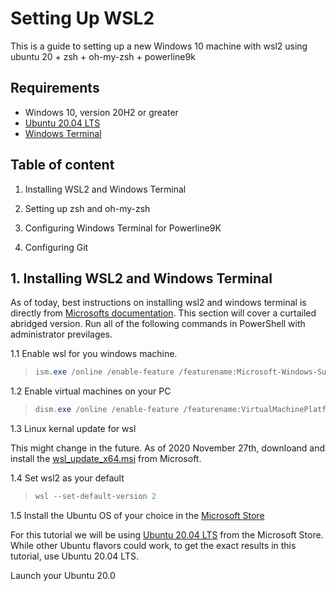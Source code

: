 # Setting Up WSL2

This is a guide to setting up a new Windows 10 machine with wsl2 using ubuntu 20 + zsh + oh-my-zsh + powerline9k

## Requirements

* Windows 10, version 20H2 or greater
* [Ubuntu 20.04 LTS](https://www.microsoft.com/en-us/p/ubuntu/9nblggh4msv6?activetab=pivot:overviewtab&atc=true)
* [Windows Terminal](https://www.microsoft.com/en-us/p/windows-terminal/9n0dx20hk701?activetab=pivot:overviewtab&atc=true&rtc=1)

## Table of content

1. Installing WSL2 and Windows Terminal

2. Setting up zsh and oh-my-zsh

3. Configuring Windows Terminal for Powerline9K

4. Configuring Git

## 1. Installing WSL2 and Windows Terminal

As of today, best instructions on installing wsl2 and windows terminal is directly from [Microsofts documentation](https://docs.microsoft.com/en-us/windows/wsl/install-win10). This section will cover a curtailed abridged version. Run all of the following commands in PowerShell with administrator previlages.

1.1 Enable wsl for you windows machine.

> ```powershell
> ism.exe /online /enable-feature /featurename:Microsoft-Windows-Subsystem-Linux /all /norestart
> ```

1.2 Enable virtual machines on your PC

> ```powershell
> dism.exe /online /enable-feature /featurename:VirtualMachinePlatform /all /norestart
> ```

1.3 Linux kernal update for wsl

This might change in the future.  As of 2020 November 27th, downloand and install the [wsl_update_x64.msi](https://wslstorestorage.blob.core.windows.net/wslblob/wsl_update_x64.msi) from Microsoft.

1.4 Set wsl2 as your default

> ```powershell
> wsl --set-default-version 2
> ```

1.5 Install the Ubuntu OS of your choice in the [Microsoft Store](https://aka.ms/wslstore)

For this tutorial we will be using [Ubuntu 20.04 LTS](https://www.microsoft.com/store/apps/9n6svws3rx71) from the Microsoft Store. While other Ubuntu flavors could work, to get the exact results in this tutorial, use Ubuntu 20.04 LTS.

Launch your Ubuntu 20.0

